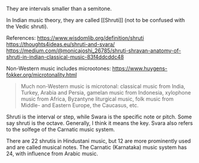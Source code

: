 They are intervals smaller than a semitone.

In Indian music theory, they are called [[Shruti]] (not to be confused with the Vedic shruti).

References: https://www.wisdomlib.org/definition/shruti
https://thoughts4ideas.eu/shruti-and-svara/
https://medium.com/@monicajoshi_26785/shruti-shravan-anatomy-of-shruti-in-indian-classical-music-83f4ddcddc48

Non-Western music includes microotones: https://www.huygens-fokker.org/microtonality.html
> Much non-Western music is microtonal: classical music from India, Turkey, Arabia and Persia, gamelan music from Indonesia, xylophone music from Africa, Byzantyne liturgical music, folk music from Middle- and Eastern Europe, the Caucasus, etc.

Shruti is the interval or step, while Swara is the specific note or pitch.
Some say shruti is the octave. Generally, I think it means the key.
Svara also refers to the solfege of the Carnatic music system.

There are 22 shrutis in Hindustani music, but 12 are more prominently used and are called musical notes.
The Carnatic (Karnataka) music system has 24, with influence from Arabic music.
